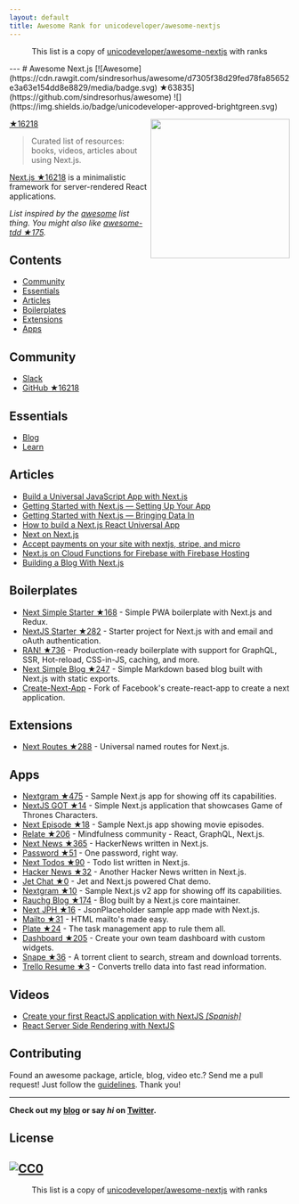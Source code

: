 ```yaml
---
layout: default
title: Awesome Rank for unicodeveloper/awesome-nextjs
---
```


<p align="center">
	This list is a copy of <a href="https://github.com/unicodeveloper/awesome-nextjs">unicodeveloper/awesome-nextjs</a> with ranks
</p>
---
# Awesome Next.js [![Awesome](https://cdn.rawgit.com/sindresorhus/awesome/d7305f38d29fed78fa85652e3a63e154dd8e8829/media/badge.svg) ★63835](https://github.com/sindresorhus/awesome) ![](https://img.shields.io/badge/unicodeveloper-approved-brightgreen.svg)

[<img src="https://rawgit.com/ooade/awesome-nextjs/master/nextjs-logo.svg" align="right" width="250"> ★16218](https://github.com/zeit/next.js)

> Curated list of resources: books, videos, articles about using Next.js.

[Next.js ★16218](https://github.com/zeit/next.js) is a minimalistic framework for server-rendered React applications.

*List inspired by the [awesome](https://github.com/sindresorhus/awesome) list thing. You might also like [awesome-tdd ★175](https://github.com/unicodeveloper/awesome-tdd).*

## Contents
- [Community](#community)
- [Essentials](#essentials)
- [Articles](#articles)
- [Boilerplates](#boilerplates)
- [Extensions](#extensions)
- [Apps](#apps)

## Community
* [Slack](https://zeit.chat)
* [GitHub ★16218](https://github.com/zeit/next.js)

## Essentials
* [Blog](https://zeit.co/blog/next)
* [Learn](https://learnnextjs.com/)

## Articles
 * [Build a Universal JavaScript App with Next.js](https://auth0.com/blog/building-universal-apps-with-nextjs)
 * [Getting Started with Next.js — Setting Up Your App](https://labs.redantler.com/getting-started-with-next-js-article-one-a1d9780ea9e0#.863nl4wnq)
 * [Getting Started with Next.js — Bringing Data In](https://labs.redantler.com/getting-started-with-next-js-bringing-data-in-bf40558698e2#.twjv5xk5w)
 * [How to build a Next.js React Universal App](https://medium.com/cosmicjs/how-to-build-a-next-js-react-universal-app-e610a0bc2124#.b8ayt9f39)
 * [Next on Next.js](https://jsmantra.com/next-on-next-js-1a134505f346#.sf2f64u4r)
 * [Accept payments on your site with nextjs, stripe, and micro](https://hackernoon.com/accept-payments-on-your-site-with-nextjs-stripe-and-micro-371de95b22d5?source=activity---post_recommended)
 * [Next.js on Cloud Functions for Firebase with Firebase Hosting](https://medium.com/@jthegedus/next-js-on-cloud-functions-for-firebase-with-firebase-hosting-7911465298f2)
 * [Building a Blog With Next.js](https://timber.io/blog/building-a-blog-with-next-js)


## Boilerplates
* [Next Simple Starter ★168](https://github.com/ooade/NextSimpleStarter) - Simple PWA boilerplate with Next.js and Redux.
* [NextJS Starter ★282](https://github.com/iaincollins/nextjs-starter) - Starter project for Next.js with and email and oAuth authentication.
* [RAN! ★736](https://github.com/sly777/ran) - Production-ready boilerplate with support for GraphQL, SSR, Hot-reload, CSS-in-JS, caching, and more.
* [Next Simple Blog ★247](https://github.com/tscanlin/next-blog) - Simple Markdown based blog built with Next.js with static exports.
* [Create-Next-App](https://open.segment.com/create-next-app) - Fork of Facebook's create-react-app to create a next application.

## Extensions
* [Next Routes ★288](https://github.com/fridays/next-routes) - Universal named routes for Next.js.

## Apps
* [Nextgram ★475](https://github.com/zeit/nextgram) - Sample Next.js app for showing off its capabilities.
* [NextJS GOT ★14](https://github.com/auth0-blog/nextjs-got) - Simple Next.js application that showcases Game of Thrones Characters.
* [Next Episode ★18](https://github.com/timneutkens/next-episode) - Sample Next.js app showing movie episodes.
* [Relate ★206](https://github.com/RelateNow/relate) - Mindfulness community - React, GraphQL, Next.js.
* [Next News ★365](https://github.com/now-examples/next-news) - HackerNews written in Next.js.
* [Password ★51](https://github.com/dotcypress/password) - One password, right way.
* [Next Todos ★90](https://github.com/lipp/next-todos) - Todo list written in Next.js.
* [Hacker News ★32](https://github.com/lipp/hackernews) - Another Hacker News written in Next.js.
* [Jet Chat ★0](https://github.com/lipp/jet-chat) - Jet and Next.js powered Chat demo.
* [Nextgram ★10](https://github.com/arunoda/nextgram) - Sample Next.js v2 app for showing off its capabilities.
* [Rauchg Blog ★174](https://github.com/rauchg/blog) - Blog built by a Next.js core maintainer.
* [Next JPH ★16](https://github.com/renatorib/next-jph) - JsonPlaceholder sample app made with Next.js.
* [Mailto ★31](https://github.com/dawsbot/mailto) - HTML mailto's made easy.
* [Plate ★24](https://github.com/knipferrc/plate) - The task management app to rule them all.
* [Dashboard ★205](https://github.com/danielbayerlein/dashboard) - Create your own team dashboard with custom widgets.
* [Snape ★36](https://github.com/ritz078/snape) - A torrent client to search, stream and download torrents. 
* [Trello Resume ★3](https://github.com/juliandavidmr/TrelloResume) - Converts trello data into fast read information.

## Videos

* [Create your first ReactJS application with NextJS _[Spanish]_](https://www.youtube.com/watch?v=-7Ft5LxPeWs)
* [React Server Side Rendering with NextJS](https://www.youtube.com/watch?v=JEBkh_vleTs&t)

## Contributing
Found an awesome package, article, blog, video etc.? Send me a pull request! Just follow the [guidelines](https://github.com/unicodeveloper/awesome-nextjs/blob/master//CONTRIBUTING.md). Thank you!

---
**Check out my [blog](https://goodheads.io) or say *hi* on [Twitter](https://twitter.com/unicodeveloper).**

## License
[![CC0](http://mirrors.creativecommons.org/presskit/buttons/88x31/svg/cc-zero.svg)](http://creativecommons.org/publicdomain/zero/1.0/)
---
<p align="center">
	This list is a copy of <a href="https://github.com/unicodeveloper/awesome-nextjs">unicodeveloper/awesome-nextjs</a> with ranks
</p>
